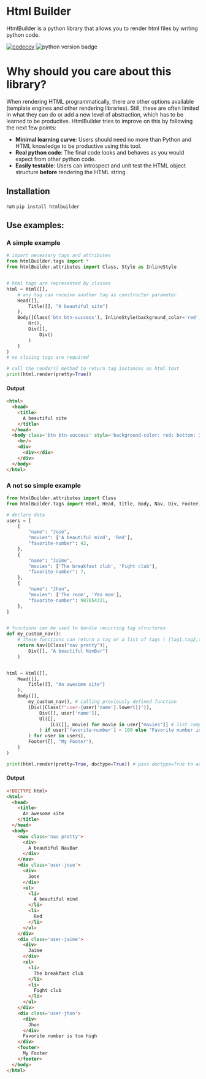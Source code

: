 # Html Builder 

HtmlBuilder is a python library that allows you to render html files by writing python code.

[![codecov](https://codecov.io/gh/jaimevp54/htmlBuilder/branch/develop/graph/badge.svg?token=C752JNEyJT)](https://codecov.io/gh/jaimevp54/htmlBuilder)
![python version badge](https://img.shields.io/pypi/pyversions/htmlBuilder)
# Why should you care about this library?

When rendering HTML programmatically, there are other options available (template engines and other rendering libraries). Still, these are often limited in what they can do or add a new level of abstraction, which has to be learned to be productive. HtmlBuilder tries to improve on this by following the next few points:

- **Minimal learning curve**: Users should need no more than  Python and HTML knowledge to be productive using this tool.
- **Real python code**: The final code looks and behaves as you would expect from other python code.
- **Easily testable**: Users can introspect and unit test the HTML object structure **before** rendering the HTML string.

## Installation
run `pip install htmlbuilder`
## Use examples:

### A simple example
```python
# import necessary tags and attributes
from htmlBuilder.tags import *
from htmlBuilder.attributes import Class, Style as InlineStyle


# html tags are represented by classes 
html = Html([],
    # any tag can receive another tag as constructor parameter
    Head([],
        Title([], "A beautiful site")
    ),
    Body([Class('btn btn-success'), InlineStyle(background_color='red', bottom='35px')],
        Hr(),
        Div([],
            Div()
        )
    )
)
# no closing tags are required

# call the render() method to return tag instances as html text
print(html.render(pretty=True))
```

#### Output
```html
<html>
  <head>
    <title>
      A beautiful site
    </title>
  </head>
  <body class='btn btn-success' style='background-color: red; bottom: 35px'>
    <hr/>
    <div>
      <div></div>
    </div>
  </body>
</html>
```

### A not so simple example
```python
from htmlBuilder.attributes import Class
from htmlBuilder.tags import Html, Head, Title, Body, Nav, Div, Footer, Ul, Li

# declare data
users = [
    {
        "name": "Jose",
        "movies": ['A beautiful mind', 'Red'],
        "favorite-number": 42,
    },
    {
        "name": "Jaime",
        "movies": ['The breakfast club', 'Fight club'],
        "favorite-number": 7,
    },
    {
        "name": "Jhon",
        "movies": ['The room', 'Yes man'],
        "favorite-number": 987654321,
    },
]


# functions can be used to handle recurring tag structures
def my_custom_nav():
    # these functions can return a tag or a list of tags ( [tag1,tag2,tag3] )
    return Nav([Class("nav pretty")],
        Div([], "A beautiful NavBar")
    )


html = Html([],
    Head([],
        Title([], "An awesome site")
    ),
    Body([],
        my_custom_nav(), # calling previously defined function
        [Div([Class(f"user-{user['name'].lower()}")],
            Div([], user['name']),
            Ul([],
                [Li([], movie) for movie in user["movies"]] # list comprehensions can be used to easily render multiple tags
            ) if user['favorite-number'] < 100 else "Favorite number is too high" # python's ternary operation is allowed too
        ) for user in users], 
        Footer([], "My Footer"),
    )
)

print(html.render(pretty=True, doctype=True)) # pass doctype=True to add a document declaration
```

#### Output 

```html
<!DOCTYPE html>
<html>
  <head>
    <title>
      An awesome site
    </title>
  </head>
  <body>
    <nav class='nav pretty'>
      <div>
        A beautiful NavBar
      </div>
    </nav>
    <div class='user-jose'>
      <div>
        Jose
      </div>
      <ul>
        <li>
          A beautiful mind
        </li>
        <li>
          Red
        </li>
      </ul>
    </div>
    <div class='user-jaime'>
      <div>
        Jaime
      </div>
      <ul>
        <li>
          The breakfast club
        </li>
        <li>
          Fight club
        </li>
      </ul>
    </div>
    <div class='user-jhon'>
      <div>
        Jhon
      </div>
      Favorite number is too high
    </div>
    <footer>
      My Footer
    </footer>
  </body>
</html>
```
